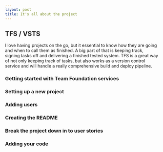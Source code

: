 ```yaml
---
layout: post
title: It's all about the project
---
```


## TFS / VSTS
I love having projects on the go, but it essential to know how they are going and when to call them as finished. A big part of that is keeping track, signing tasks off and delivering a finished tested system. TFS is a great way of not only keeping track of tasks, but also works as a version control service and will handle a really comprehensive build and deploy pipeline. 

### Getting started with Team Foundation services

### Setting up a new project

### Adding users 

### Creating the README 

### Break the project down in to user stories

### Adding your code  

### 
